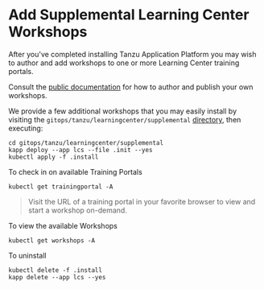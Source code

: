 # Add Supplemental Learning Center Workshops

After you've completed installing Tanzu Application Platform you may wish to author and add workshops to one or more Learning Center training portals.

Consult the [public documentation](https://docs.vmware.com/en/Tanzu-Application-Platform/1.5/tap/learning-center-workshop-content-about.html) for how to author and publish your own workshops.

We provide a few additional workshops that you may easily install by visiting the `gitops/tanzu/learningcenter/supplemental` [directory](../../gitops/tanzu/learningcenter/supplemental), then executing:

```
cd gitops/tanzu/learningcenter/supplemental
kapp deploy --app lcs --file .init --yes
kubectl apply -f .install
```

To check in on available Training Portals

```
kubectl get trainingportal -A
```
> Visit the URL of a training portal in your favorite browser to view and start a workshop on-demand.

To view the available Workshops

```
kubectl get workshops -A
```

To uninstall

```cd gitops/tanzu/learningcenter/supplemental
kubectl delete -f .install
kapp delete --app lcs --yes
```
